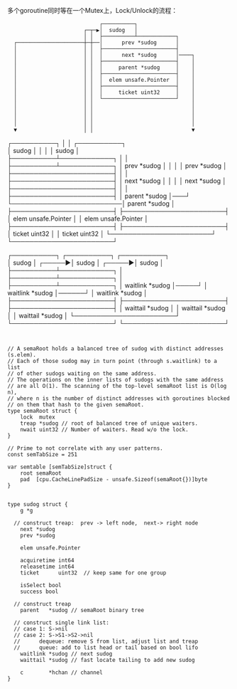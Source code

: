 
多个goroutine同时等在一个Mutex上，Lock/Unlock的流程：

                                 ┌──────────┐                                    
                            ┌─┬─▶│  sudog   │                                    
                            │ │  ├──────────┴────────────┐                       
      ┌─────────────────────┼─┼──│      prev *sudog      │                       
      │                     │ │  ├───────────────────────┤                       
      │                     │ │  │      next *sudog      │────┐                  
      │                     │ │  ├───────────────────────┤    │                  
      │                     │ │  │     parent *sudog     │    │                  
      │                     │ │  ├───────────────────────┤    │                  
      │                     │ │  │  elem unsafe.Pointer  │    │                  
      │                     │ │  ├───────────────────────┤    │                  
      │                     │ │  │     ticket uint32     │    │                  
      │                     │ │  └───────────────────────┘    │                  
      │                     │ │                               │                              
      │                     │ │                               │                  
      │                     │ │                               │                  
      │                     │ │                               │                  
      ▼                     │ │                               ▼                  
┌──────────┐                │ │                         ┌──────────┐             
│  sudog   │                │ │                         │  sudog   │             
├──────────┴────────────┐   │ │                         ├──────────┴────────────┐
│      prev *sudog      │   │ │                         │      prev *sudog      │
├───────────────────────┤   │ │                         ├───────────────────────┤
│      next *sudog      │   │ │                         │      next *sudog      │
├───────────────────────┤   │ │                         ├───────────────────────┤
│     parent *sudog     │───┘ └─────────────────────────│     parent *sudog     │
├───────────────────────┤                               ├───────────────────────┤
│  elem unsafe.Pointer  │                               │  elem unsafe.Pointer  │
├───────────────────────┤                               ├───────────────────────┤
│     ticket uint32     │                               │     ticket uint32     │
└───────────────────────┘                               └───────────────────────┘


┌──────────┐                         ┌──────────┐                          ┌──────────┐             
│  sudog   │                  ┌─────▶│  sudog   │                   ┌─────▶│  sudog   │             
├──────────┴────────────┐     │      ├──────────┴────────────┐      │      ├──────────┴────────────┐
│    waitlink *sudog    │─────┘      │    waitlink *sudog    │──────┘      │    waitlink *sudog    │
├───────────────────────┤            ├───────────────────────┤             ├───────────────────────┤
│    waittail *sudog    │            │    waittail *sudog    │             │    waittail *sudog    │
└───────────────────────┘            └───────────────────────┘             └───────────────────────┘

``` golang


// A semaRoot holds a balanced tree of sudog with distinct addresses (s.elem).
// Each of those sudog may in turn point (through s.waitlink) to a list
// of other sudogs waiting on the same address.
// The operations on the inner lists of sudogs with the same address
// are all O(1). The scanning of the top-level semaRoot list is O(log n),
// where n is the number of distinct addresses with goroutines blocked
// on them that hash to the given semaRoot.
type semaRoot struct {
	lock  mutex
	treap *sudog // root of balanced tree of unique waiters.
	nwait uint32 // Number of waiters. Read w/o the lock.
}

// Prime to not correlate with any user patterns.
const semTabSize = 251

var semtable [semTabSize]struct {
	root semaRoot
	pad  [cpu.CacheLinePadSize - unsafe.Sizeof(semaRoot{})]byte
}


type sudog struct {
	g *g

  // construct treap:  prev -> left node,  next-> right node
	next *sudog
	prev *sudog
  
	elem unsafe.Pointer

	acquiretime int64
	releasetime int64
	ticket      uint32  // keep same for one group

	isSelect bool
	success bool
  
  // construct treap
	parent   *sudog // semaRoot binary tree
  
  // construct single link list: 
  // case 1: S->nil  
  // case 2: S->S1->S2->nil
  //      dequeue: remove S from list, adjust list and treap
  //      queue: add to list head or tail based on bool lifo
	waitlink *sudog // next sudog
	waittail *sudog // fast locate tailing to add new sudog
  
	c        *hchan // channel
}

```

